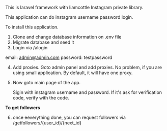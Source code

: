 

This is laravel framework with liamcottle Instagram private library.

This application can do instagram username password login.

To install this application.

1. Clone and change database information on .env file
2. Migrate database and seed it
3. Login via /alogin

email: admin@admin.com
password: testpassword

4. Add proxies. Goto admin panel and add proxies. No problem, if you are using small application. By default, it will have one proxy.

5. Now goto main page of the app.

   Sigin with instagram username and password. If it's ask for verification code, verify with the code.
   
   
 <b> To get followers </b>
   
 6. once eeverything done, you can request followers via /getfollowers/{user_id}/{next_id}
